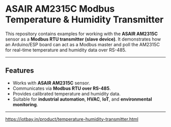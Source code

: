 # ASAIR AM2315C Modbus Temperature & Humidity Transmitter

This repository contains examples for working with the **ASAIR AM2315C** sensor as a **Modbus RTU transmitter (slave device)**. It demonstrates how an Arduino/ESP board can act as a Modbus master and poll the AM2315C for real-time temperature and humidity data over RS-485.

---

## Features
- Works with **ASAIR AM2315C** sensor.
- Communicates via **Modbus RTU over RS-485**.
- Provides calibrated temperature and humidity data.
- Suitable for **industrial automation**, **HVAC**, **IoT**, and **environmental monitoring**.

---

https://iotbay.in/product/temperature-humidity-transmitter.html
